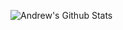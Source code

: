 ![Andrew's Github Stats](https://github-readme-stats.vercel.app/api?username=TheAndrewNguyen&show_icons=true&theme=radical)
